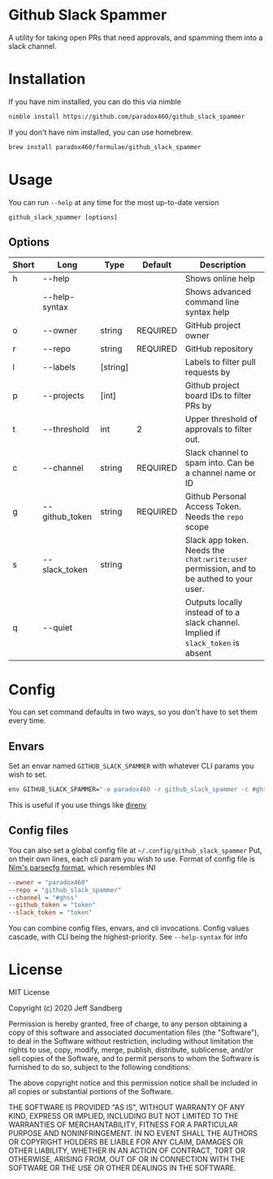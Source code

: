 # Github Slack Spammer

A utility for taking open PRs that need approvals, and spamming them into a slack channel.

# Installation

If you have nim installed, you can do this via nimble

```sh
nimble install https://github.com/paradox460/github_slack_spammer
```

If you don't have nim installed, you can use homebrew.

```sh
brew install paradox460/formulae/github_slack_spammer
```

# Usage
You can run `--help` at any time for the most up-to-date version

```
github_slack_spammer [options]
```

## Options
| Short | Long           | Type     | Default  | Description                                                                             |
| ----- | -------------- | -------- | -------- | --------------------------------------------------------------------------------------- |
| h     | --help         |          |          | Shows online help                                                                       |
|       | --help-syntax  |          |          | Shows advanced command line syntax help                                                 |
| o     | --owner        | string   | REQUIRED | GitHub project owner                                                                    |
| r     | --repo         | string   | REQUIRED | GitHub repository                                                                       |
| l     | --labels       | [string] |          | Labels to filter pull requests by                                                       |
| p     | --projects     | [int]    |          | Github project board IDs to filter PRs by                                               |
| t     | --threshold    | int      | 2        | Upper threshold of approvals to filter out.                                             |
| c     | --channel      | string   | REQUIRED | Slack channel to spam into. Can be a channel name or ID                                 |
| g     | --github_token | string   | REQUIRED | Github Personal Access Token. Needs the `repo` scope                                    |
| s     | --slack_token  | string   |          | Slack app token. Needs the `chat:write:user` permission, and to be authed to your user. |
| q     | --quiet        |          |          | Outputs locally instead of to a slack channel. Implied if `slack_token` is absent       |

# Config
You can set command defaults in two ways, so you don't have to set them every time.

## Envars
Set an envar named `GITHUB_SLACK_SPAMMER` with whatever CLI params you wish to set.

```sh
env GITHUB_SLACK_SPAMMER="-o paradox460 -r github_slack_spammer -c #ghss -g mytoken -s mytoken" github_slack_spammer
```

This is useful if you use things like [direnv](https://direnv.net/)

## Config files
You can also set a global config file at `~/.config/github_slack_spammer` Put, on their own lines, each cli param you wish to use. Format of config file is [Nim's parsecfg format](https://nim-lang.org/docs/parsecfg.html), which resembles INI

```ini
--owner = "paradox460"
--repo = "github_slack_spammer"
--channel = "#ghss"
--github_token = "token"
--slack_token = "token"
```

You can combine config files, envars, and cli invocations. Config values cascade, with CLI being the highest-priority. See `--help-syntax` for info

# License
MIT License

Copyright (c) 2020 Jeff Sandberg

Permission is hereby granted, free of charge, to any person obtaining a copy
of this software and associated documentation files (the "Software"), to deal
in the Software without restriction, including without limitation the rights
to use, copy, modify, merge, publish, distribute, sublicense, and/or sell
copies of the Software, and to permit persons to whom the Software is
furnished to do so, subject to the following conditions:

The above copyright notice and this permission notice shall be included in all
copies or substantial portions of the Software.

THE SOFTWARE IS PROVIDED "AS IS", WITHOUT WARRANTY OF ANY KIND, EXPRESS OR
IMPLIED, INCLUDING BUT NOT LIMITED TO THE WARRANTIES OF MERCHANTABILITY,
FITNESS FOR A PARTICULAR PURPOSE AND NONINFRINGEMENT. IN NO EVENT SHALL THE
AUTHORS OR COPYRIGHT HOLDERS BE LIABLE FOR ANY CLAIM, DAMAGES OR OTHER
LIABILITY, WHETHER IN AN ACTION OF CONTRACT, TORT OR OTHERWISE, ARISING FROM,
OUT OF OR IN CONNECTION WITH THE SOFTWARE OR THE USE OR OTHER DEALINGS IN THE
SOFTWARE.
